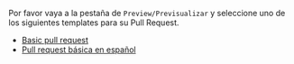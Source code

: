 Por favor vaya a la pestaña de `Preview/Previsualizar` y seleccione uno de los siguientes templates para su Pull Request.

- [Basic pull request](?expand=1&template=basic_pull_request.md)
- [Pull request básica en español](?expand=1&template=basic_pull_request_es.md)
